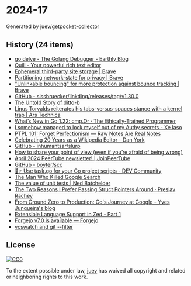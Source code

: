 # 2024-17

Generated by [juev/getpocket-collector](https://github.com/juev/getpocket-collector)

## History (24 items)

- [go delve - The Golang Debugger - Earthly Blog](https://earthly.dev/blog/golang-dlv/)
- [Quill - Your powerful rich text editor](https://quilljs.com)
- [Ephemeral third-party site storage | Brave](https://brave.com/privacy-updates/7-ephemeral-storage/)
- [Partitioning network-state for privacy | Brave](https://brave.com/privacy-updates/14-partitioning-network-state/)
- ["Unlinkable bouncing" for more protection against bounce tracking | Brave](https://brave.com/privacy-updates/16-unlinkable-bouncing/)
- [GitHub - sissbruecker/linkding/releases/tag/v1.30.0](https://github.com/sissbruecker/linkding/releases/tag/v1.30.0)
- [The Untold Story of ditto-b](https://blog.lopp.net/the-untold-story-of-ditto-b/)
- [Linus Torvalds reiterates his tabs-versus-spaces stance with a kernel trap | Ars Technica](https://arstechnica.com/gadgets/2024/04/linus-torvalds-reiterates-his-tabs-versus-spaces-stance-with-a-kernel-trap/)
- [What’s New in Go 1.22: cmp.Or · The Ethically-Trained Programmer](https://blog.carlana.net/post/2024/golang-cmp-or-uses-and-history/)
- [I somehow managed to lock myself out of my Authy secrets - Xe Iaso](https://xeiaso.net/notes/2024/authy-fuckup/)
- [PTPL 101: Forget Perfectionism — Raw Notes Are Real Notes](https://blog.plaintextpaperless.com/p/ptpl-101-no-perfection-raw-notes-are-real-notes)
- [Celebrating 20 Years as a Wikipedia Editor - Dan York](https://danyork.com/2024/04/celebrating-20-years-as-a-wikipedia-editor.html)
- [GitHub - inhumantsar/slurp](https://github.com/inhumantsar/slurp)
- [How to share your point of view (even if you’re afraid of being wrong)](https://newsletter.weskao.com/p/high-performers-share-their-point-of-view)
- [April 2024 PeerTube newsletter! | JoinPeerTube](https://joinpeertube.org/news/newsletter-2024-04)
- [GitHub - boyter/scc](https://github.com/boyter/scc)
- [🏃♂️ Use task.go for your Go project scripts - DEV Community](https://dev.to/jcbhmr/use-taskgo-for-your-go-project-scripts-2cm4)
- [The Man Who Killed Google Search](https://www.wheresyoured.at/the-men-who-killed-google/)
- [The value of unit tests | Ned Batchelder](https://nedbatchelder.com//blog/201602/the_value_of_unit_tests.html)
- [The Two Reasons I Prefer Passing Struct Pointers Around · Preslav Rachev](https://preslav.me/2024/04/23/two-reasons-to-prefer-struct-pointers-in-golang/)
- [From Ground Zero to Production: Go's Journey at Google - Yves Junqueira's blog](https://i-admin.cetico.org/posts/early-days-golang-google/)
- [Extensible Language Support in Zed - Part 1](https://zed.dev/blog/language-extensions-part-1)
- [Forgejo v7.0 is available — Forgejo](https://forgejo.org/2024-04-release-v7-0/)
- [vcswatch and git --filter](https://df7cb.de/blog/2024/vcswatch-git-filter.html)

## License

[![CC0](https://mirrors.creativecommons.org/presskit/buttons/88x31/svg/cc-zero.svg)](https://creativecommons.org/publicdomain/zero/1.0/)

To the extent possible under law, [juev](https://github.com/juev) has waived all copyright and related or neighboring rights to this work.
